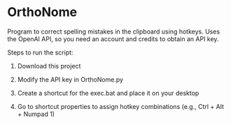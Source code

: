 # OrthoNome
Program to correct spelling mistakes in the clipboard using hotkeys. Uses the OpenAI API, so you need an account and credits to obtain an API key.<br>

Steps to run the script:
1. Download this project

2. Modify the API key in OrthoNome.py

3. Create a shortcut for the exec.bat and place it on your desktop

4. Go to shortcut properties to assign hotkey combinations (e.g., Ctrl + Alt + Numpad 1)



